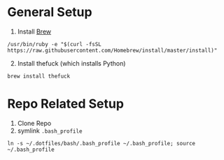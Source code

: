 # General Setup
1. Install [Brew](https://brew.sh/)

`/usr/bin/ruby -e "$(curl -fsSL https://raw.githubusercontent.com/Homebrew/install/master/install)"`

2. Install thefuck (which installs Python)

`brew install thefuck`

# Repo Related Setup

1. Clone Repo
2. symlink `.bash_profile`

`ln -s ~/.dotfiles/bash/.bash_profile ~/.bash_profile; source ~/.bash_profile`
